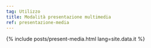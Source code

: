 ```yaml
---
tag: Utilizzo
title: Modalità presentazione multimedia
ref: presentazione-media
---
```


{% include posts/present-media.html lang=site.data.it %}
